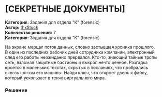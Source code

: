 # [СЕКРЕТНЫЕ ДОКУМЕНТЫ]
**Категория:** Задания для отдела "К" (forensic)\
**Автор:** [thxStuck](https://t.me/thankspluxury)\
**Количество решений:** 7\
**Категория:** Задания для отдела "К" (forensic)

На экране мерцал поток данных, словно застывшая хроника прошлого. В один из последних рабочих дней сотрудника компании, электронный след его работы неожиданно прервался. Кто-то, знающий тайные тропы сеть, взломал защитные бастионы и выкрал нечто ценное. Разгадка кроется в маленьких текстах, скрытых в посланиях, что пробрались сквозь шлюзы его машины. Найди ключ, что откроет дверь к файлу, который ускользает в тенях виртуального мира.

### Решение
